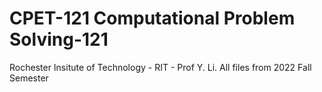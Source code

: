 # CPET-121 Computational Problem Solving-121 
Rochester Insitute of Technology - RIT - 
Prof Y. Li.
All files from 2022 Fall Semester 
